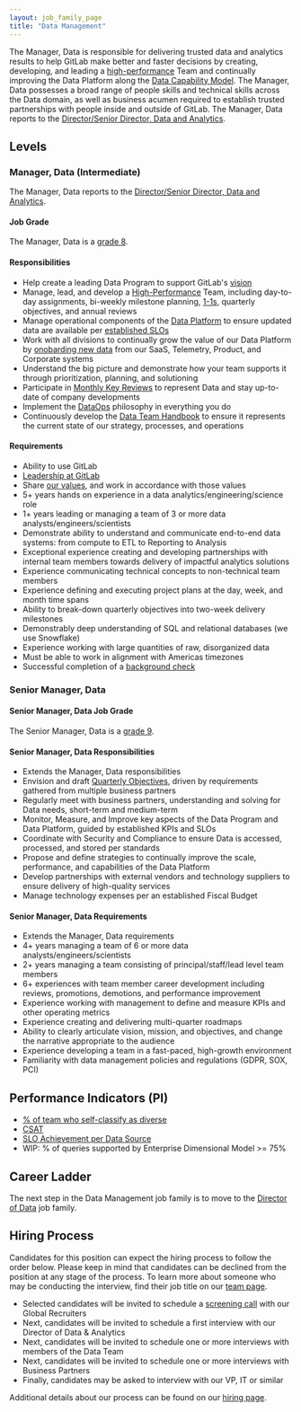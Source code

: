 ```yaml
---
layout: job_family_page
title: "Data Management"
---
```


The Manager, Data is responsible for delivering trusted data and analytics results to help GitLab make better and faster decisions by creating, developing, and leading a [high-performance](https://about.gitlab.com/handbook/leadership/build-high-performing-teams/) Team and continually improving the Data Platform along the [Data Capability Model](https://about.gitlab.com/handbook/business-ops/data-team/direction/#data-capability-model).
The Manager, Data possesses a broad range of people skills and technical skills across the Data domain, as well as business acumen required to establish trusted partnerships with people inside and outside of GitLab.
The Manager, Data reports to the [Director/Senior Director, Data and Analytics](https://about.gitlab.com/job-families/finance/dir-data-and-analytics/#director-data-and-analytics). 

## Levels

### Manager, Data (Intermediate)

The Manager, Data reports to the [Director/Senior Director, Data and Analytics](https://about.gitlab.com/job-families/finance/dir-data-and-analytics/#director-data-and-analytics).

#### Job Grade

The Manager, Data is a [grade 8](/handbook/total-rewards/compensation/compensation-calculator/#gitlab-job-grades).

#### Responsibilities

* Help create a leading Data Program to support GitLab's [vision](https://about.gitlab.com/company/vision/#vision)
* Manage, lead, and develop a [High-Performance](https://about.gitlab.com/handbook/leadership/build-high-performing-teams/) Team, including day-to-day assignments, bi-weekly milestone planning, [1-1s](https://about.gitlab.com/handbook/leadership/1-1/), quarterly objectives, and annual reviews
* Manage operational components of the [Data Platform](https://about.gitlab.com/handbook/business-ops/data-team/platform/infrastructure/) to ensure updated data are available per [established SLOs](https://about.gitlab.com/handbook/business-ops/data-team/platform/#extract-and-load)
* Work with all divisions to continually grow the value of our Data Platform by [onobarding new data](https://about.gitlab.com/handbook/business-ops/data-team/platform/#adding-new-data-sources-and-fields) from our SaaS, Telemetry, Product, and Corporate systems
* Understand the big picture and demonstrate how your team supports it through prioritization, planning, and solutioning
* Participate in [Monthly Key Reviews](https://about.gitlab.com/handbook/key-review/) to represent Data and stay up-to-date of company developments
* Implement the [DataOps](https://en.wikipedia.org/wiki/DataOps) philosophy in everything you do
* Continuously develop the [Data Team Handbook](https://about.gitlab.com/handbook/business-ops/data-team/) to ensure it represents the current state of our strategy, processes, and operations

#### Requirements

* Ability to use GitLab
* [Leadership at GitLab](https://about.gitlab.com/company/team/structure/#management-group)
* Share [our values](https://about.gitlab.com/handbook/values/), and work in accordance with those values
* 5+ years hands on experience in a data analytics/engineering/science role
* 1+ years leading or managing a team of 3 or more data analysts/engineers/scientists
* Demonstrate ability to understand and communicate end-to-end data systems: from compute to ETL to Reporting to Analysis
* Exceptional experience creating and developing partnerships with internal team members towards delivery of impactful analytics solutions
* Experience communicating technical concepts to non-technical team members
* Experience defining and executing project plans at the day, week, and month time spans
* Ability to break-down quarterly objectives into two-week delivery milestones
* Demonstrably deep understanding of SQL and relational databases (we use Snowflake)
* Experience working with large quantities of raw, disorganized data
* Must be able to work in alignment with Americas timezones
* Successful completion of a [background check](/handbook/legal/gitlab-code-of-business-conduct-and-ethics/#background-checks)

### Senior Manager, Data

#### Senior Manager, Data Job Grade

The Senior Manager, Data is a [grade 9](/handbook/total-rewards/compensation/compensation-calculator/#gitlab-job-grades).

#### Senior Manager, Data Responsibilities

* Extends the Manager, Data responsibilities
* Envision and draft [Quarterly Objectives](https://about.gitlab.com/company/okrs/), driven by requirements gathered from multiple business partners
* Regularly meet with business partners, understanding and solving for Data needs, short-term and medium-term
* Monitor, Measure, and Improve key aspects of the Data Program and Data Platform, guided by established KPIs and SLOs
* Coordinate with Security and Compliance to ensure Data is accessed, processed, and stored per standards
* Propose and define strategies to continually improve the scale, performance, and capabilities of the Data Platform
* Develop partnerships with external vendors and technology suppliers to ensure delivery of high-quality services
* Manage technology expenses per an established Fiscal Budget

#### Senior Manager, Data Requirements

* Extends the Manager, Data requirements
* 4+ years managing a team of 6 or more data analysts/engineers/scientists
* 2+ years managing a team consisting of principal/staff/lead level team members
* 6+ experiences with team member career development including reviews, promotions, demotions, and performance improvement
* Experience working with management to define and measure KPIs and other operating metrics
* Experience creating and delivering multi-quarter roadmaps
* Ability to clearly articulate vision, mission, and objectives, and change the narrative appropriate to the audience
* Experience developing a team in a fast-paced, high-growth environment
* Familiarity with data management policies and regulations (GDPR, SOX, PCI)

## Performance Indicators (PI)

* [% of team who self-classify as diverse](/handbook/business-ops/metrics/#percent--of-team-who-self-classify-as-diverse)
* [CSAT](/handbook/business-ops/metrics/#customer-satisfaction-survey-csat)
* [SLO Achievement per Data Source](https://about.gitlab.com/handbook/business-ops/metrics/#slo-achievement-per-data-source)
* WIP: % of queries supported by Enterprise Dimensional Model >= 75%

## Career Ladder

The next step in the Data Management job family is to move to the [Director of Data](/job-families/finance/dir-data-and-analytics/) job family. 

## Hiring Process

Candidates for this position can expect the hiring process to follow the order below. Please keep in mind that candidates can be declined from the position at any stage of the process. To learn more about someone who may be conducting the interview, find their job title on our [team page](/company/team).

* Selected candidates will be invited to schedule a [screening call](/handbook/hiring/#screening-call) with our Global Recruiters
* Next, candidates will be invited to schedule a first interview with our Director of Data & Analytics
* Next, candidates will be invited to schedule one or more interviews with members of the Data Team
* Next, candidates will be invited to schedule one or more interviews with Business Partners
* Finally, candidates may be asked to interview with our VP, IT or similar

Additional details about our process can be found on our [hiring page](/handbook/hiring).